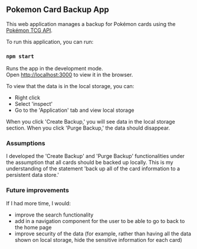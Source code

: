 ## Pokemon Card Backup App

This web application manages a backup for Pokémon cards using the [Pokémon TCG API](https://docs.pokemontcg.io/).

To run this application, you can run:

### `npm start`

Runs the app in the development mode.<br />
Open [http://localhost:3000](http://localhost:3000) to view it in the browser.

To view that the data is in the local storage, you can:

- Right click
- Select 'inspect'
- Go to the 'Application' tab and view local storage

When you click 'Create Backup,' you will see data in the local storage section. When you click 'Purge Backup,' the data should disappear.

### Assumptions

I developed the 'Create Backup' and 'Purge Backup' functionalities under the assumption that 
all cards should be backed up locally. This is my understanding of the statement 'back up all of the card information to a persistent data store.'

### Future improvements

If I had more time, I would:
- improve the search functionality 
- add in a navigation component for the user to be able to go to back to the home page
- improve security of the data (for example, rather than having all the data shown on local storage, hide the sensitive information for each card)
